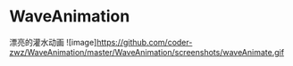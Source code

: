 # WaveAnimation
漂亮的灌水动画
![image]https://github.com/coder-zwz/WaveAnimation/master/WaveAnimation/screenshots/waveAnimate.gif
